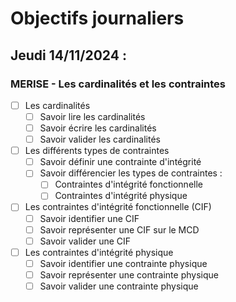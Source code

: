 # Objectifs journaliers

## Jeudi 14/11/2024 :

### MERISE - Les cardinalités et les contraintes

- [ ] Les cardinalités
  - [ ] Savoir lire les cardinalités
  - [ ] Savoir écrire les cardinalités
  - [ ] Savoir valider les cardinalités

- [ ] Les différents types de contraintes
  - [ ] Savoir définir une contrainte d'intégrité
  - [ ] Savoir différencier les types de contraintes :
    - [ ] Contraintes d'intégrité fonctionnelle
    - [ ] Contraintes d'intégrité physique

- [ ] Les contraintes d'intégrité fonctionnelle (CIF)
  - [ ] Savoir identifier une CIF
  - [ ] Savoir représenter une CIF sur le MCD
  - [ ] Savoir valider une CIF

- [ ] Les contraintes d'intégrité physique
  - [ ] Savoir identifier une contrainte physique
  - [ ] Savoir représenter une contrainte physique
  - [ ] Savoir valider une contrainte physique
